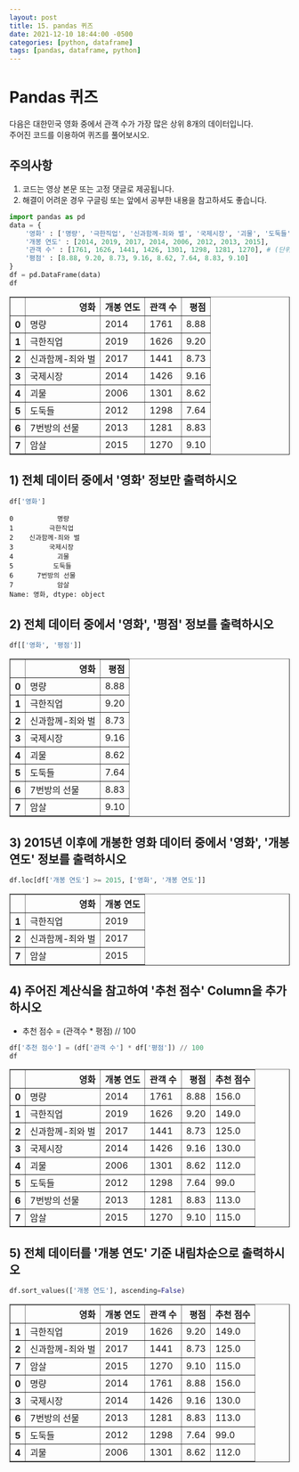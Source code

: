 ```yaml
---
layout: post
title: 15. pandas 퀴즈
date: 2021-12-10 18:44:00 -0500
categories: [python, dataframe]
tags: [pandas, dataframe, python] 
---
```


# Pandas 퀴즈

다음은 대한민국 영화 중에서 관객 수가 가장 많은 상위 8개의 데이터입니다.  
주어진 코드를 이용하여 퀴즈를 풀어보시오.

## 주의사항

1. 코드는 영상 본문 또는 고정 댓글로 제공됩니다.
2. 해결이 어려운 경우 구글링 또는 앞에서 공부한 내용을 참고하셔도 좋습니다.


```python
import pandas as pd
data = {
    '영화' : ['명량', '극한직업', '신과함께-죄와 벌', '국제시장', '괴물', '도둑들', '7번방의 선물', '암살'],
    '개봉 연도' : [2014, 2019, 2017, 2014, 2006, 2012, 2013, 2015],
    '관객 수' : [1761, 1626, 1441, 1426, 1301, 1298, 1281, 1270], # (단위 : 만 명)
    '평점' : [8.88, 9.20, 8.73, 9.16, 8.62, 7.64, 8.83, 9.10]
}
df = pd.DataFrame(data)
df
```




<div>
<style scoped>
    .dataframe tbody tr th:only-of-type {
        vertical-align: middle;
    }

    .dataframe tbody tr th {
        vertical-align: top;
    }

    .dataframe thead th {
        text-align: right;
    }
</style>
<table border="1" class="dataframe">
  <thead>
    <tr style="text-align: right;">
      <th></th>
      <th>영화</th>
      <th>개봉 연도</th>
      <th>관객 수</th>
      <th>평점</th>
    </tr>
  </thead>
  <tbody>
    <tr>
      <th>0</th>
      <td>명량</td>
      <td>2014</td>
      <td>1761</td>
      <td>8.88</td>
    </tr>
    <tr>
      <th>1</th>
      <td>극한직업</td>
      <td>2019</td>
      <td>1626</td>
      <td>9.20</td>
    </tr>
    <tr>
      <th>2</th>
      <td>신과함께-죄와 벌</td>
      <td>2017</td>
      <td>1441</td>
      <td>8.73</td>
    </tr>
    <tr>
      <th>3</th>
      <td>국제시장</td>
      <td>2014</td>
      <td>1426</td>
      <td>9.16</td>
    </tr>
    <tr>
      <th>4</th>
      <td>괴물</td>
      <td>2006</td>
      <td>1301</td>
      <td>8.62</td>
    </tr>
    <tr>
      <th>5</th>
      <td>도둑들</td>
      <td>2012</td>
      <td>1298</td>
      <td>7.64</td>
    </tr>
    <tr>
      <th>6</th>
      <td>7번방의 선물</td>
      <td>2013</td>
      <td>1281</td>
      <td>8.83</td>
    </tr>
    <tr>
      <th>7</th>
      <td>암살</td>
      <td>2015</td>
      <td>1270</td>
      <td>9.10</td>
    </tr>
  </tbody>
</table>
</div>



## 1) 전체 데이터 중에서 '영화' 정보만 출력하시오


```python
df['영화']
```




    0           명량
    1         극한직업
    2    신과함께-죄와 벌
    3         국제시장
    4           괴물
    5          도둑들
    6      7번방의 선물
    7           암살
    Name: 영화, dtype: object



## 2) 전체 데이터 중에서 '영화', '평점' 정보를 출력하시오


```python
df[['영화', '평점']]
```




<div>
<style scoped>
    .dataframe tbody tr th:only-of-type {
        vertical-align: middle;
    }

    .dataframe tbody tr th {
        vertical-align: top;
    }

    .dataframe thead th {
        text-align: right;
    }
</style>
<table border="1" class="dataframe">
  <thead>
    <tr style="text-align: right;">
      <th></th>
      <th>영화</th>
      <th>평점</th>
    </tr>
  </thead>
  <tbody>
    <tr>
      <th>0</th>
      <td>명량</td>
      <td>8.88</td>
    </tr>
    <tr>
      <th>1</th>
      <td>극한직업</td>
      <td>9.20</td>
    </tr>
    <tr>
      <th>2</th>
      <td>신과함께-죄와 벌</td>
      <td>8.73</td>
    </tr>
    <tr>
      <th>3</th>
      <td>국제시장</td>
      <td>9.16</td>
    </tr>
    <tr>
      <th>4</th>
      <td>괴물</td>
      <td>8.62</td>
    </tr>
    <tr>
      <th>5</th>
      <td>도둑들</td>
      <td>7.64</td>
    </tr>
    <tr>
      <th>6</th>
      <td>7번방의 선물</td>
      <td>8.83</td>
    </tr>
    <tr>
      <th>7</th>
      <td>암살</td>
      <td>9.10</td>
    </tr>
  </tbody>
</table>
</div>



## 3) 2015년 이후에 개봉한 영화 데이터 중에서 '영화', '개봉 연도' 정보를 출력하시오


```python
df.loc[df['개봉 연도'] >= 2015, ['영화', '개봉 연도']]
```




<div>
<style scoped>
    .dataframe tbody tr th:only-of-type {
        vertical-align: middle;
    }

    .dataframe tbody tr th {
        vertical-align: top;
    }

    .dataframe thead th {
        text-align: right;
    }
</style>
<table border="1" class="dataframe">
  <thead>
    <tr style="text-align: right;">
      <th></th>
      <th>영화</th>
      <th>개봉 연도</th>
    </tr>
  </thead>
  <tbody>
    <tr>
      <th>1</th>
      <td>극한직업</td>
      <td>2019</td>
    </tr>
    <tr>
      <th>2</th>
      <td>신과함께-죄와 벌</td>
      <td>2017</td>
    </tr>
    <tr>
      <th>7</th>
      <td>암살</td>
      <td>2015</td>
    </tr>
  </tbody>
</table>
</div>



## 4) 주어진 계산식을 참고하여 '추천 점수' Column을 추가하시오
- 추천 점수 = (관객수 * 평점) // 100


```python
df['추천 점수'] = (df['관객 수'] * df['평점']) // 100
df
```




<div>
<style scoped>
    .dataframe tbody tr th:only-of-type {
        vertical-align: middle;
    }

    .dataframe tbody tr th {
        vertical-align: top;
    }

    .dataframe thead th {
        text-align: right;
    }
</style>
<table border="1" class="dataframe">
  <thead>
    <tr style="text-align: right;">
      <th></th>
      <th>영화</th>
      <th>개봉 연도</th>
      <th>관객 수</th>
      <th>평점</th>
      <th>추천 점수</th>
    </tr>
  </thead>
  <tbody>
    <tr>
      <th>0</th>
      <td>명량</td>
      <td>2014</td>
      <td>1761</td>
      <td>8.88</td>
      <td>156.0</td>
    </tr>
    <tr>
      <th>1</th>
      <td>극한직업</td>
      <td>2019</td>
      <td>1626</td>
      <td>9.20</td>
      <td>149.0</td>
    </tr>
    <tr>
      <th>2</th>
      <td>신과함께-죄와 벌</td>
      <td>2017</td>
      <td>1441</td>
      <td>8.73</td>
      <td>125.0</td>
    </tr>
    <tr>
      <th>3</th>
      <td>국제시장</td>
      <td>2014</td>
      <td>1426</td>
      <td>9.16</td>
      <td>130.0</td>
    </tr>
    <tr>
      <th>4</th>
      <td>괴물</td>
      <td>2006</td>
      <td>1301</td>
      <td>8.62</td>
      <td>112.0</td>
    </tr>
    <tr>
      <th>5</th>
      <td>도둑들</td>
      <td>2012</td>
      <td>1298</td>
      <td>7.64</td>
      <td>99.0</td>
    </tr>
    <tr>
      <th>6</th>
      <td>7번방의 선물</td>
      <td>2013</td>
      <td>1281</td>
      <td>8.83</td>
      <td>113.0</td>
    </tr>
    <tr>
      <th>7</th>
      <td>암살</td>
      <td>2015</td>
      <td>1270</td>
      <td>9.10</td>
      <td>115.0</td>
    </tr>
  </tbody>
</table>
</div>



## 5) 전체 데이터를 '개봉 연도' 기준 내림차순으로 출력하시오


```python
df.sort_values(['개봉 연도'], ascending=False)
```




<div>
<style scoped>
    .dataframe tbody tr th:only-of-type {
        vertical-align: middle;
    }

    .dataframe tbody tr th {
        vertical-align: top;
    }

    .dataframe thead th {
        text-align: right;
    }
</style>
<table border="1" class="dataframe">
  <thead>
    <tr style="text-align: right;">
      <th></th>
      <th>영화</th>
      <th>개봉 연도</th>
      <th>관객 수</th>
      <th>평점</th>
      <th>추천 점수</th>
    </tr>
  </thead>
  <tbody>
    <tr>
      <th>1</th>
      <td>극한직업</td>
      <td>2019</td>
      <td>1626</td>
      <td>9.20</td>
      <td>149.0</td>
    </tr>
    <tr>
      <th>2</th>
      <td>신과함께-죄와 벌</td>
      <td>2017</td>
      <td>1441</td>
      <td>8.73</td>
      <td>125.0</td>
    </tr>
    <tr>
      <th>7</th>
      <td>암살</td>
      <td>2015</td>
      <td>1270</td>
      <td>9.10</td>
      <td>115.0</td>
    </tr>
    <tr>
      <th>0</th>
      <td>명량</td>
      <td>2014</td>
      <td>1761</td>
      <td>8.88</td>
      <td>156.0</td>
    </tr>
    <tr>
      <th>3</th>
      <td>국제시장</td>
      <td>2014</td>
      <td>1426</td>
      <td>9.16</td>
      <td>130.0</td>
    </tr>
    <tr>
      <th>6</th>
      <td>7번방의 선물</td>
      <td>2013</td>
      <td>1281</td>
      <td>8.83</td>
      <td>113.0</td>
    </tr>
    <tr>
      <th>5</th>
      <td>도둑들</td>
      <td>2012</td>
      <td>1298</td>
      <td>7.64</td>
      <td>99.0</td>
    </tr>
    <tr>
      <th>4</th>
      <td>괴물</td>
      <td>2006</td>
      <td>1301</td>
      <td>8.62</td>
      <td>112.0</td>
    </tr>
  </tbody>
</table>
</div>




```python

```
